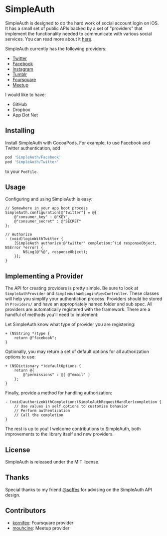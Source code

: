 # SimpleAuth

SimpleAuth is designed to do the hard work of social account login on iOS. It has a small set of public APIs backed by a set of "providers" that implement the functionality needed to communicate with various social services. You can read more about it [here](http://blog.calebd.me/introducing-simpleauth).

SimpleAuth currently has the following providers:

- [Twitter](https://github.com/calebd/SimpleAuth/wiki/Twitter)
- [Facebook](https://github.com/calebd/SimpleAuth/wiki/Facebook)
- [Instagram](https://github.com/calebd/SimpleAuth/wiki/Instagram)
- [Tumblr](https://github.com/calebd/SimpleAuth/wiki/Tumblr)
- [Foursquare](https://github.com/calebd/SimpleAuth/wiki/Foursquare)
- [Meetup](https://github.com/calebd/SimpleAuth/wiki/Meetup)

I would like to have:

- GitHub
- Dropbox
- App Dot Net

## Installing

Install SimpleAuth with CocoaPods. For example, to use Facebook and Twitter authentication, add

```ruby
pod 'SimpleAuth/Facebook'
pod 'SimpleAuth/Twitter'
```

to your `Podfile`.

## Usage

Configuring  and using SimpleAuth is easy:

````objc
// Somewhere in your app boot process
SimpleAuth.configuration[@"twitter"] = @{
    @"consumer_key" : @"KEY",
    @"consumer_secret" : @"SECRET"
};
````

````objc
// Authorize
- (void)loginWithTwitter {
    [SimpleAuth authorize:@"twitter" completion:^(id responseObject, NSError *error) {
        NSLog(@"%@", responseObject);
    }];
}
````

## Implementing  a Provider

The API for creating providers is pretty simple. Be sure to look at `SimpleAuthProvider` and `SimpleAuthWebLoginViewController`. These classes will help you simplify your authentiction process. Providers should be stored in `Providers/` and have an appropriately named folder and sub spec. All providers are automatically registered with the framework. There are a handful of methods you'll need to implement:

Let SimpleAuth know what type of provider you are registering:

````objc
+ (NSString *)type {
    return @"facebook";
}
````

Optionally, you may return a set of default options for all authorization options to use:

````objc
+ (NSDictionary *)defaultOptions {
    return @{
        @"permissions" : @[ @"email" ]
    };
}
````

Finally, provide a method for handling authorization:

````objc
- (void)authorizeWithCompletion:(SimpleAuthRequestHandler)completion {
	// Use values in self.options to customize behavior
	// Perform authentication
	// Call the completion
}
````

The rest is up to you! I welcome contributions to SimpleAuth, both improvements to the library itself and new providers.

## License

SimpleAuth is released under the MIT license.

## Thanks

Special thanks to my friend [@soffes](https://twitter.com/soffes) for advising on the SimpleAuth API design.

## Contributors

- [kornifex](https://github.com/kornifex): Foursquare provider
- [mouhcine](https://github.com/mouhcine): Meetup provider
